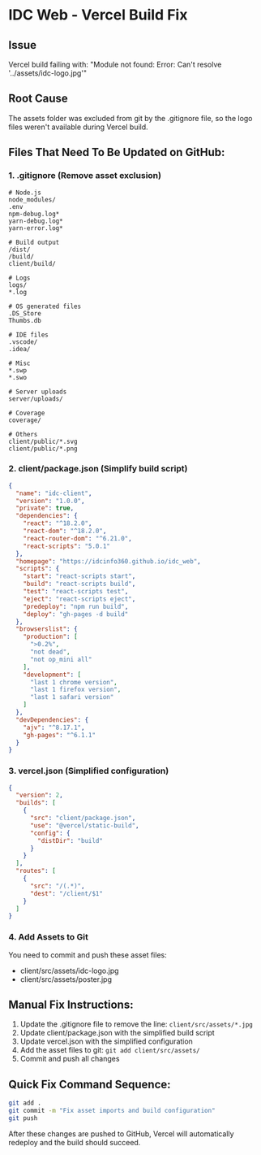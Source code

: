 # IDC Web - Vercel Build Fix

## Issue
Vercel build failing with: "Module not found: Error: Can't resolve '../assets/idc-logo.jpg'"

## Root Cause
The assets folder was excluded from git by the .gitignore file, so the logo files weren't available during Vercel build.

## Files That Need To Be Updated on GitHub:

### 1. .gitignore (Remove asset exclusion)
```
# Node.js
node_modules/
.env
npm-debug.log*
yarn-debug.log*
yarn-error.log*

# Build output
/dist/
/build/
client/build/

# Logs
logs/
*.log

# OS generated files
.DS_Store
Thumbs.db

# IDE files
.vscode/
.idea/

# Misc
*.swp
*.swo

# Server uploads
server/uploads/

# Coverage
coverage/

# Others
client/public/*.svg
client/public/*.png
```

### 2. client/package.json (Simplify build script)
```json
{
  "name": "idc-client",
  "version": "1.0.0",
  "private": true,
  "dependencies": {
    "react": "^18.2.0",
    "react-dom": "^18.2.0",
    "react-router-dom": "^6.21.0",
    "react-scripts": "5.0.1"
  },
  "homepage": "https://idcinfo360.github.io/idc_web",
  "scripts": {
    "start": "react-scripts start",
    "build": "react-scripts build",
    "test": "react-scripts test",
    "eject": "react-scripts eject",
    "predeploy": "npm run build",
    "deploy": "gh-pages -d build"
  },
  "browserslist": {
    "production": [
      ">0.2%",
      "not dead",
      "not op_mini all"
    ],
    "development": [
      "last 1 chrome version",
      "last 1 firefox version",
      "last 1 safari version"
    ]
  },
  "devDependencies": {
    "ajv": "^8.17.1",
    "gh-pages": "^6.1.1"
  }
}
```

### 3. vercel.json (Simplified configuration)
```json
{
  "version": 2,
  "builds": [
    {
      "src": "client/package.json",
      "use": "@vercel/static-build",
      "config": {
        "distDir": "build"
      }
    }
  ],
  "routes": [
    {
      "src": "/(.*)",
      "dest": "/client/$1"
    }
  ]
}
```

### 4. Add Assets to Git
You need to commit and push these asset files:
- client/src/assets/idc-logo.jpg
- client/src/assets/poster.jpg

## Manual Fix Instructions:

1. Update the .gitignore file to remove the line: `client/src/assets/*.jpg`
2. Update client/package.json with the simplified build script
3. Update vercel.json with the simplified configuration  
4. Add the asset files to git: `git add client/src/assets/`
5. Commit and push all changes

## Quick Fix Command Sequence:
```bash
git add .
git commit -m "Fix asset imports and build configuration"
git push
```

After these changes are pushed to GitHub, Vercel will automatically redeploy and the build should succeed.
